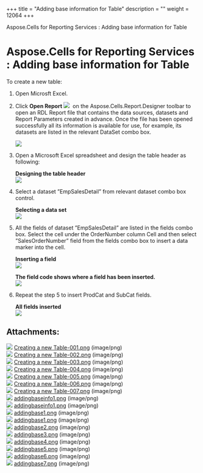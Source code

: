 +++
title = "Adding base information for Table" 
description = "" 
weight = 12064 
+++

Aspose.Cells for Reporting Services : Adding base information for Table  

# Aspose.Cells for Reporting Services : Adding base information for Table


To create a new table:

1.  Open Microsft Excel.
2.  Click **Open Report** ![](https://docs2.aspose.com/cells/reportingservices/attachments/thumbnails/6094951/67338326)  on the Aspose.Cells.Report.Designer toolbar to open an RDL Report file that contains the data sources, datasets and Report Parameters created in advance. Once the file has been opened successfully all its information is available for use, for example, its datasets are listed in the relevant DataSet combo box.  
      
    ![](https://docs2.aspose.com/cells/reportingservices/attachments/6094951/67338331.png)
3.  Open a Microsoft Excel spreadsheet and design the table header as following:  
      
    **Designing the table header**  
    ![](https://docs2.aspose.com/cells/reportingservices/attachments/6094951/67338333.png)
4.  Select a dataset ”EmpSalesDetail” from relevant dataset combo box control.  
      
    **Selecting a data set**  
    ![](https://docs2.aspose.com/cells/reportingservices/attachments/6094951/67338335.png)
5.  All the fields of dataset ”EmpSalesDetail” are listed in the fields combo box. Select the cell under the OrderNumber column Cell and then select ”SalesOrderNumber” field from the fields combo box to insert a data marker into the cell.  
      
    **Inserting a field**  
    ![](https://docs2.aspose.com/cells/reportingservices/attachments/6094951/67338337.png)  
      
    **The field code shows where a field has been inserted.**  
    ![](https://docs2.aspose.com/cells/reportingservices/attachments/6094951/67338338.png)
6.  Repeat the step 5 to insert ProdCat and SubCat fields.  
      
    **All fields inserted**  
    ![](https://docs2.aspose.com/cells/reportingservices/attachments/6094951/67338340.png)

## Attachments:

![](https://docs2.aspose.com/cells/reportingservices/images/icons/bullet_blue.gif) [Creating a new Table-001.png](https://docs2.aspose.com/cells/reportingservices/attachments/6094951/6193299.png) (image/png)  
![](https://docs2.aspose.com/cells/reportingservices/images/icons/bullet_blue.gif) [Creating a new Table-002.png](https://docs2.aspose.com/cells/reportingservices/attachments/6094951/6193304.png) (image/png)  
![](https://docs2.aspose.com/cells/reportingservices/images/icons/bullet_blue.gif) [Creating a new Table-003.png](https://docs2.aspose.com/cells/reportingservices/attachments/6094951/6193305.png) (image/png)  
![](https://docs2.aspose.com/cells/reportingservices/images/icons/bullet_blue.gif) [Creating a new Table-004.png](https://docs2.aspose.com/cells/reportingservices/attachments/6094951/6193302.png) (image/png)  
![](https://docs2.aspose.com/cells/reportingservices/images/icons/bullet_blue.gif) [Creating a new Table-005.png](https://docs2.aspose.com/cells/reportingservices/attachments/6094951/6193303.png) (image/png)  
![](https://docs2.aspose.com/cells/reportingservices/images/icons/bullet_blue.gif) [Creating a new Table-006.png](https://docs2.aspose.com/cells/reportingservices/attachments/6094951/6193307.png) (image/png)  
![](https://docs2.aspose.com/cells/reportingservices/images/icons/bullet_blue.gif) [Creating a new Table-007.png](https://docs2.aspose.com/cells/reportingservices/attachments/6094951/6193306.png) (image/png)  
![](https://docs2.aspose.com/cells/reportingservices/images/icons/bullet_blue.gif) [addingbaseinfo1.png](https://docs2.aspose.com/cells/reportingservices/attachments/6094951/67338323.png) (image/png)  
![](https://docs2.aspose.com/cells/reportingservices/images/icons/bullet_blue.gif) [addingbaseinfo1.png](https://docs2.aspose.com/cells/reportingservices/attachments/6094951/67338322.png) (image/png)  
![](https://docs2.aspose.com/cells/reportingservices/images/icons/bullet_blue.gif) [addingbase1.png](https://docs2.aspose.com/cells/reportingservices/attachments/6094951/67338330.png) (image/png)  
![](https://docs2.aspose.com/cells/reportingservices/images/icons/bullet_blue.gif) [addingbase1.png](https://docs2.aspose.com/cells/reportingservices/attachments/6094951/67338326.png) (image/png)  
![](https://docs2.aspose.com/cells/reportingservices/images/icons/bullet_blue.gif) [addingbase2.png](https://docs2.aspose.com/cells/reportingservices/attachments/6094951/67338331.png) (image/png)  
![](https://docs2.aspose.com/cells/reportingservices/images/icons/bullet_blue.gif) [addingbase3.png](https://docs2.aspose.com/cells/reportingservices/attachments/6094951/67338333.png) (image/png)  
![](https://docs2.aspose.com/cells/reportingservices/images/icons/bullet_blue.gif) [addingbase4.png](https://docs2.aspose.com/cells/reportingservices/attachments/6094951/67338335.png) (image/png)  
![](https://docs2.aspose.com/cells/reportingservices/images/icons/bullet_blue.gif) [addingbase5.png](https://docs2.aspose.com/cells/reportingservices/attachments/6094951/67338337.png) (image/png)  
![](https://docs2.aspose.com/cells/reportingservices/images/icons/bullet_blue.gif) [addingbase6.png](https://docs2.aspose.com/cells/reportingservices/attachments/6094951/67338338.png) (image/png)  
![](https://docs2.aspose.com/cells/reportingservices/images/icons/bullet_blue.gif) [addingbase7.png](https://docs2.aspose.com/cells/reportingservices/attachments/6094951/67338340.png) (image/png)  

